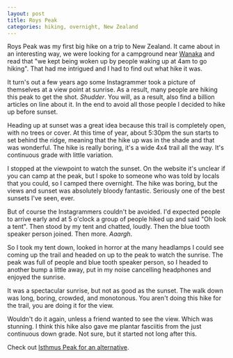 ```yaml
---
layout: post
title: Roys Peak
categories: hiking, overnight, New Zealand
---
```


Roys Peak was my first big hike on a trip to New Zealand. It came about in an interesting way, we were looking for a campground near [Wanaka](https://www.google.com/maps/place/W%C4%81naka,+New+Zealand/@-44.7234134,168.9779258,11z/) and read that "we kept being woken up by people waking up at 4am to go hiking". That had me intrigued and I had to find out what hike it was.

It turn's out a few years ago some Instagrammer took a picture of themselves at a view point at sunrise. As a result, many people are hiking this peak to get the shot. *Shudder*. You will, as a result, also find a billion articles on line about it. In the end to avoid all those people I decided to hike up before sunset.

Heading up at sunset was a great idea because this trail is completely open, with no trees or cover. At this time of year, about 5:30pm the sun starts to set behind the ridge, meaning that the hike up was in the shade and that was wonderful. The hike is really boring, it's a wide 4x4 trail all the way. It's continuous grade with little variation.

<div class="strava-embed-placeholder" data-embed-type="activity" data-embed-id="13734523496" data-style="standard" data-from-embed="false"></div><script src="https://strava-embeds.com/embed.js"></script>

I stopped at the viewpoint to watch the sunset. On the website it's unclear if you can camp at the peak, but I spoke to someone who was told by locals that you could, so I camped there overnight. The hike was boring, but the views and sunset was absolutely bloody fantastic. Seriously one of the best sunsets I've seen, ever.

But of course the Instagrammers couldn't be avoided. I'd expected people to arrive early and at 5 o'clock a group of people hiked up and said "Oh look a tent". Then stood by my tent and chatted, loudly. Then the blue tooth speaker person joined. Then more. *Aaargh*.

So I took my tent down, looked in horror at the many headlamps I could see coming up the trail and headed on up to the peak to watch the sunrise. The peak was full of people and blue tooth speaker person, so I headed to another bump a little away, put in my noise cancelling headphones and enjoyed the sunrise.

<div class="strava-embed-placeholder" data-embed-type="activity" data-embed-id="13735883572" data-style="standard" data-from-embed="false"></div><script src="https://strava-embeds.com/embed.js"></script>

It was a spectacular sunrise, but not as good as the sunset. The walk down was long, boring, crowded, and monotonous. You aren't doing this hike for the trail, you are doing it for the view.

Wouldn't do it again, unless a friend wanted to see the view. Which was stunning. I think this hike also gave me plantar fasciitis from the just continuous down grade. Not sure, but it started not long after this.

Check out [Isthmus Peak for an alternative](https://www.doc.govt.nz/parks-and-recreation/places-to-go/otago/places/wanaka-area/things-to-do/isthmus-peak-and-glen-dene-ridge-tracks/).